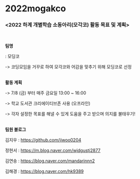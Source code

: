 # 2022mogakco


### <2022 하계 개별학습 소동아리(모각코) 활동 목표 및 계획>

<br>


**팀명**

: 모딩코

-> 코딩모임을 거꾸로 하여 모각코와 어감을 맞추기 위해 모딩코로 선정
<br><br>


**활동 계획**

-> 7/8 (금) 부터 매주 금요일 13:00 ~ 16:00

-> 학교 도서관 크리에이티브존 사용 (오프라인)

-> 각자 설정한 목표를 해낼 수 있게 도움을 주고 받으며 의지를 불태우기!
<br><br>


**팀원 블로그**

김지우 : https://github.com/jiwoo0204

정현서 : https://m.blog.naver.com/wjdgustj2877

김연송 : https://blog.naver.com/mandarinnn2

김해경 : https://blog.naver.com/hk9389
